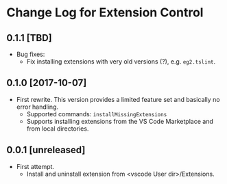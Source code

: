 # Change Log for Extension Control

## 0.1.1 [TBD]
- Bug fixes:
  * Fix installing extensions with very old versions (?), e.g. `eg2.tslint`.

## 0.1.0 [2017-10-07]
- First rewrite. This version provides a limited feature set and basically no
  error handling.
  * Supported commands: `installMissingExtensions`
  * Supports installing extensions from the VS Code Marketplace and from local
    directories.

## 0.0.1 [unreleased]
- First attempt.
  * Install and uninstall extension from \<vscode User dir\>/Extensions.
